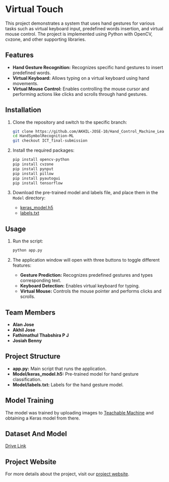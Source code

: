# Virtual Touch

This project demonstrates a system that uses hand gestures for various tasks such as virtual keyboard input, predefined words insertion, and virtual mouse control. The project is implemented using Python with OpenCV, cvzone, and other supporting libraries.

## Features

- **Hand Gesture Recognition:** Recognizes specific hand gestures to insert predefined words.
- **Virtual Keyboard:** Allows typing on a virtual keyboard using hand movements.
- **Virtual Mouse Control:** Enables controlling the mouse cursor and performing actions like clicks and scrolls through hand gestures.

## Installation

1. Clone the repository and switch to the specific branch:
    ```bash
    git clone https://github.com/AKHIL-JOSE-10/Hand_Control_Machine_Learning.git
    cd HandSymbolRecognition-ML
    git checkout ICT_final-submission
    ```

2. Install the required packages:
    ```bash
    pip install opencv-python
    pip install cvzone
    pip install pynput
    pip install pillow
    pip install pyautogui
    pip install tensorflow
    ```

3. Download the pre-trained model and labels file, and place them in the `Model` directory:
    - [keras_model.h5](Model/keras_model.h5)
    - [labels.txt](Model/labels.txt)

## Usage

1. Run the script:
    ```bash
    python app.py
    ```

2. The application window will open with three buttons to toggle different features:
    - **Gesture Prediction:** Recognizes predefined gestures and types corresponding text.
    - **Keyboard Detection:** Enables virtual keyboard for typing.
    - **Virtual Mouse:** Controls the mouse pointer and performs clicks and scrolls.

## Team Members

- **Alan Jose**
- **Akhil Jose**
- **Fathimathul Thabshira P J**
- **Josiah Benny**

## Project Structure

- **app.py:** Main script that runs the application.
- **Model/keras_model.h5:** Pre-trained model for hand gesture classification.
- **Model/labels.txt:** Labels for the hand gesture model.

## Model Training

The model was trained by uploading images to [Teachable Machine](https://teachablemachine.withgoogle.com/) and obtaining a Keras model from there.

## Dataset And Model

[Drive Link](https://drive.google.com/drive/folders/1N20fP4Tq75Cvn2F6AOfGgqwC2rDannHl)

## Project Website

For more details about the project, visit our [project website](https://alanj7788.wixsite.com/virtualtouch).
